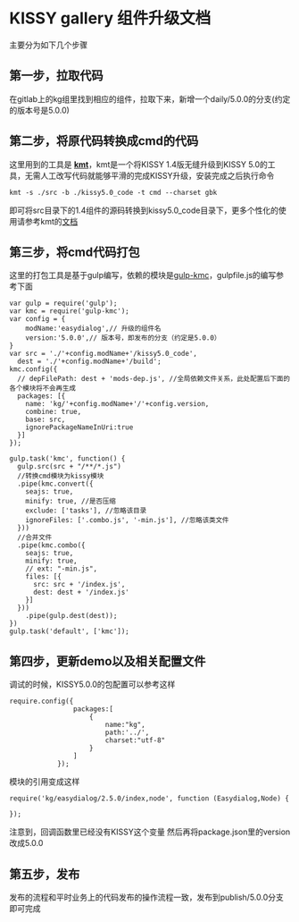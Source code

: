 # KISSY gallery 组件升级文档

主要分为如下几个步骤

## 第一步，拉取代码
在gitlab上的kg组里找到相应的组件，拉取下来，新增一个daily/5.0.0的分支(约定的版本号是5.0.0)

## 第二步，将原代码转换成cmd的代码
这里用到的工具是 [**kmt**](https://github.com/kissyteam/kmt)，kmt是一个将KISSY 1.4版无缝升级到KISSY 5.0的工具，无需人工改写代码就能够平滑的完成KISSY升级，安装完成之后执行命令

```
kmt -s ./src -b ./kissy5.0_code -t cmd --charset gbk  
```

即可将src目录下的1.4组件的源码转换到kissy5.0_code目录下，更多个性化的使用请参考kmt的[文档](https://github.com/kissyteam/kmt)

## 第三步，将cmd代码打包
这里的打包工具是基于gulp编写，依赖的模块是[gulp-kmc](https://www.npmjs.org/package/gulp-kmc)，gulpfile.js的编写参考下面

```
var gulp = require('gulp');
var kmc = require('gulp-kmc');
var config = {
	modName:'easydialog',// 升级的组件名
	version:'5.0.0',// 版本号，即发布的分支（约定是5.0.0）
}
var src = './'+config.modName+'/kissy5.0_code',
  dest = './'+config.modName+'/build';
kmc.config({
  // depFilePath: dest + 'mods-dep.js', //全局依赖文件关系，此处配置后下面的各个模块将不会再生成
  packages: [{
    name: 'kg/'+config.modName+'/'+config.version,
    combine: true,
    base: src,
    ignorePackageNameInUri:true
  }]
});

gulp.task('kmc', function() {
  gulp.src(src + "/**/*.js")
  //转换cmd模块为kissy模块
  .pipe(kmc.convert({
    seajs: true,
    minify: true, //是否压缩
    exclude: ['tasks'], //忽略该目录
    ignoreFiles: ['.combo.js', '-min.js'], //忽略该类文件
  }))
  //合并文件
  .pipe(kmc.combo({
    seajs: true,
    minify: true,
    // ext: "-min.js",
    files: [{
      src: src + '/index.js',
      dest: dest + '/index.js'
    }]
  }))
    .pipe(gulp.dest(dest));
})
gulp.task('default', ['kmc']);
```
## 第四步，更新demo以及相关配置文件
调试的时候，KISSY5.0.0的包配置可以参考这样
```
require.config({
                packages:[
                    {
                        name:"kg",
                        path:'../',
                        charset:"utf-8"
                    }
                ]
            });
```
模块的引用变成这样
```
require('kg/easydialog/2.5.0/index,node', function (Easydialog,Node) {
	
});
```
注意到，回调函数里已经没有KISSY这个变量
然后再将package.json里的version改成5.0.0

## 第五步，发布
发布的流程和平时业务上的代码发布的操作流程一致，发布到publish/5.0.0分支即可完成
